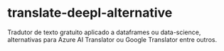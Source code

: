 # translate-deepl-alternative
Tradutor de texto gratuito aplicado a dataframes ou data-science, alternativas para Azure AI Translator ou Google Translator entre outros. 
